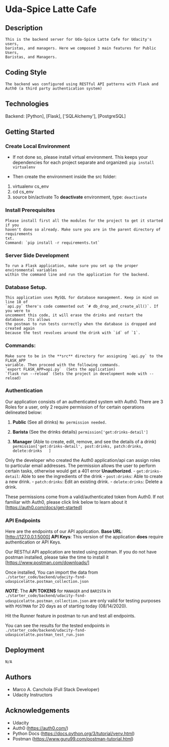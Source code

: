 # Uda-Spice Latte Cafe

  ## Description
    This is the backend server for Uda-Spice Latte Cafe for Udacity's users,
    baristas, and managers. Here we composed 3 main features for Public Users,
    Baristas, and Managers.

  ## Coding Style
    The backend was configured using RESTful API patterns with Flask and Auth0 (a third party authentication system)

  ## Technologies
   Backend: [Python], [Flask], ['SQLAlchemy'], [PostgreSQL]

  ## Getting Started

  ### Create Local Environment
  - If not done so, please install virtual environment. This keeps your dependencies for each project separate and organized:  `pip install virtualenv`

  - Then create the environment inside the src folder:
  1. virtualenv cs_env
  2. cd cs_env
  3. source bin/activate
  To **deactivate** environment, type: `deactivate`

  ### Install Prerequisites
    Please install first all the modules for the project to get it started if you
    haven't done so already. Make sure you are in the parent directory of requirements
    txt.
    Command: `pip install -r requirements.txt`

  ### Server Side Development
    To run a Flask application, make sure you set up the proper environmental variables
    within the command line and run the application for the backend.

  ### Database Setup.
    This application uses MySQL for database management. Keep in mind on line 18 of
    `api.py` there's code commented out `# db_drop_and_create_all()`. If you were to
    uncomment this code, it will erase the drinks and restart the database. Its allows
    the postman to run tests correctly when the database is dropped and created again
    because the test revolves around the drink with `id` of `1`.


  ### Commands:
    Make sure to be in the **src** directory for assigning `api.py` to the FLASK_APP
    variable. Then proceed with the following commands.
    `export FLASK_APP=api.py`  (Sets the application)
    `flask run --reload` (Sets the project in development mode with --reload)

  ### Authentication
  Our application consists of an authenticated system with Auth0. There are 3 Roles
  for a user, only 2 require permission of for certain operations delineated below:
  1. **Public** (See all drinks)
    `No permission needed.`

  2. **Barista** (See the drinks details)
    `permission['get:drinks-detail']`

  3. **Manager** (Able to create, edit, remove, and see the details of a drink)
    `permission['get:drinks-detail', post:drinks, patch:drinks, delete:drinks	]`

  Only the developer who created the Auth0 application/api can assign roles to
  particular email addresses. The permission allows the user to perform certain tasks,
  otherwise would get a 401 error **Unauthorized**.
    - `get:drinks-detail`: Able to see the ingredients of the drink
    - `post:drinks`: Able to create a new drink.
    - `patch:drinks`: Edit an existing drink.
    - `delete:drinks`: Delete a drink.

  These permissions come from a valid/authenticated token from Auth0. If not familiar
  with Auth0, please click link below to learn about it [https://auth0.com/docs/get-started]

  ### API Endpoints
  Here are the endpoints of our API application.
  **Base URL**: [http://127.0.0.1:5000]
  **API Keys**: This version of the application **does**  require authentication or API Keys.

  Our RESTful API application are tested using postman.
  If you do not have postman installed, please take the time to install it
  [https://www.postman.com/downloads/]

  Once installed, You can import the data from
  `./starter_code/backend/udacity-fsnd-udaspicelatte.postman_collection.json`

  ***NOTE***: The **API TOKENS** for `MANAGER` and `BARISTA` in
  `./starter_code/backend/udacity-fsnd-udaspicelatte.postman_collection.json` are only
  valid for testing purposes with `POSTMAN` for 20 days as of starting today (08/14/2020).

  Hit the Runner feature in postman to run and test all endpoints.

  You can see the results for the tested endpoints in
  `./starter_code/backend/udacity-fsnd-udaspicelatte.postman_test_run.json`

  ## Deployment
  `N/A`

  ## Authors
  - Marco A. Canchola (Full Stack Developer)
  - Udacity Instructors

  ## Acknowledgements
  - Udacity
  - Auth0 (https://auth0.com/)
  - Python Docs (https://docs.python.org/3/tutorial/venv.html)
  - Postman (https://www.guru99.com/postman-tutorial.html)
